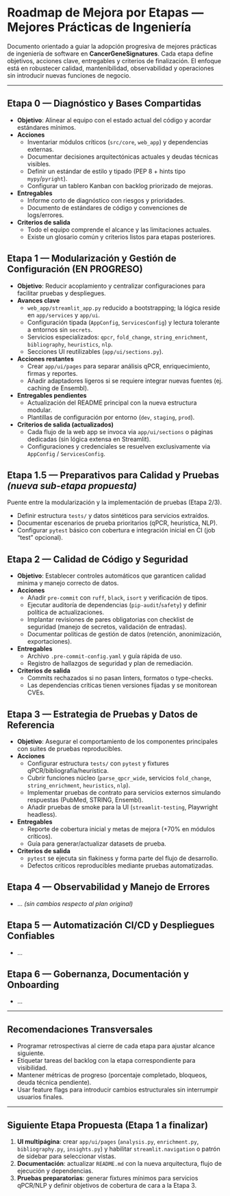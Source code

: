 # Roadmap de Mejora por Etapas — Mejores Prácticas de Ingeniería

Documento orientado a guiar la adopción progresiva de mejores prácticas de ingeniería de software en **CancerGeneSignatures**. Cada etapa define objetivos, acciones clave, entregables y criterios de finalización. El enfoque está en robustecer calidad, mantenibilidad, observabilidad y operaciones sin introducir nuevas funciones de negocio.

---

## Etapa 0 — Diagnóstico y Bases Compartidas
- **Objetivo**: Alinear al equipo con el estado actual del código y acordar estándares mínimos.
- **Acciones**
  - Inventariar módulos críticos (`src/core`, `web_app`) y dependencias externas.
  - Documentar decisiones arquitectónicas actuales y deudas técnicas visibles.
  - Definir un estándar de estilo y tipado (PEP 8 + hints tipo `mypy`/`pyright`).
  - Configurar un tablero Kanban con backlog priorizado de mejoras.
- **Entregables**
  - Informe corto de diagnóstico con riesgos y prioridades.
  - Documento de estándares de código y convenciones de logs/errores.
- **Criterios de salida**
  - Todo el equipo comprende el alcance y las limitaciones actuales.
  - Existe un glosario común y criterios listos para etapas posteriores.

## Etapa 1 — Modularización y Gestión de Configuración (EN PROGRESO)
- **Objetivo**: Reducir acoplamiento y centralizar configuraciones para facilitar pruebas y despliegues.
- **Avances clave**
  - `web_app/streamlit_app.py` reducido a bootstrapping; la lógica reside en `app/services` y `app/ui`.
  - Configuración tipada (`AppConfig`, `ServicesConfig`) y lectura tolerante a entornos sin `secrets`.
  - Servicios especializados: `qpcr`, `fold_change`, `string_enrichment`, `bibliography`, `heuristics`, `nlp`.
  - Secciones UI reutilizables (`app/ui/sections.py`).
- **Acciones restantes**
  - Crear `app/ui/pages` para separar análisis qPCR, enriquecimiento, firmas y reportes.
  - Añadir adaptadores ligeros si se requiere integrar nuevas fuentes (ej. caching de Ensembl).
- **Entregables pendientes**
  - Actualización del README principal con la nueva estructura modular.
  - Plantillas de configuración por entorno (`dev`, `staging`, `prod`).
- **Criterios de salida (actualizados)**
  - Cada flujo de la web app se invoca via `app/ui/sections` o páginas dedicadas (sin lógica extensa en Streamlit).
  - Configuraciones y credenciales se resuelven exclusivamente via `AppConfig` / `ServicesConfig`.

## Etapa 1.5 — Preparativos para Calidad y Pruebas *(nueva sub-etapa propuesta)*
Puente entre la modularización y la implementación de pruebas (Etapa 2/3).
- Definir estructura `tests/` y datos sintéticos para servicios extraídos.
- Documentar escenarios de prueba prioritarios (qPCR, heurística, NLP).
- Configurar `pytest` básico con cobertura e integración inicial en CI (job “test” opcional).

## Etapa 2 — Calidad de Código y Seguridad
- **Objetivo**: Establecer controles automáticos que garanticen calidad mínima y manejo correcto de datos.
- **Acciones**
  - Añadir `pre-commit` con `ruff`, `black`, `isort` y verificación de tipos.
  - Ejecutar auditoría de dependencias (`pip-audit`/`safety`) y definir política de actualizaciones.
  - Implantar revisiones de pares obligatorias con checklist de seguridad (manejo de secretos, validación de entradas).
  - Documentar políticas de gestión de datos (retención, anonimización, exportaciones).
- **Entregables**
  - Archivo `.pre-commit-config.yaml` y guía rápida de uso.
  - Registro de hallazgos de seguridad y plan de remediación.
- **Criterios de salida**
  - Commits rechazados si no pasan linters, formatos o type-checks.
  - Las dependencias críticas tienen versiones fijadas y se monitorean CVEs.

## Etapa 3 — Estrategia de Pruebas y Datos de Referencia
- **Objetivo**: Asegurar el comportamiento de los componentes principales con suites de pruebas reproducibles.
- **Acciones**
  - Configurar estructura `tests/` con `pytest` y fixtures qPCR/bibliografía/heurística.
  - Cubrir funciones núcleo (`parse_qpcr_wide`, servicios `fold_change`, `string_enrichment`, `heuristics`, `nlp`).
  - Implementar pruebas de contrato para servicios externos simulando respuestas (PubMed, STRING, Ensembl).
  - Añadir pruebas de smoke para la UI (`streamlit-testing`, Playwright headless).
- **Entregables**
  - Reporte de cobertura inicial y metas de mejora (+70% en módulos críticos).
  - Guía para generar/actualizar datasets de prueba.
- **Criterios de salida**
  - `pytest` se ejecuta sin flakiness y forma parte del flujo de desarrollo.
  - Defectos críticos reproducibles mediante pruebas automatizadas.

## Etapa 4 — Observabilidad y Manejo de Errores
- ... *(sin cambios respecto al plan original)*

## Etapa 5 — Automatización CI/CD y Despliegues Confiables
- ...

## Etapa 6 — Gobernanza, Documentación y Onboarding
- ...

---

## Recomendaciones Transversales
- Programar retrospectivas al cierre de cada etapa para ajustar alcance siguiente.
- Etiquetar tareas del backlog con la etapa correspondiente para visibilidad.
- Mantener métricas de progreso (porcentaje completado, bloqueos, deuda técnica pendiente).
- Usar feature flags para introducir cambios estructurales sin interrumpir usuarios finales.

---

## Siguiente Etapa Propuesta (Etapa 1 a finalizar)
1. **UI multipágina**: crear `app/ui/pages` (`analysis.py`, `enrichment.py`, `bibliography.py`, `insights.py`) y habilitar `streamlit.navigation` o patrón de sidebar para seleccionar vistas.
2. **Documentación**: actualizar `README.md` con la nueva arquitectura, flujo de ejecución y dependencias.
3. **Pruebas preparatorias**: generar fixtures mínimos para servicios qPCR/NLP y definir objetivos de cobertura de cara a la Etapa 3.
